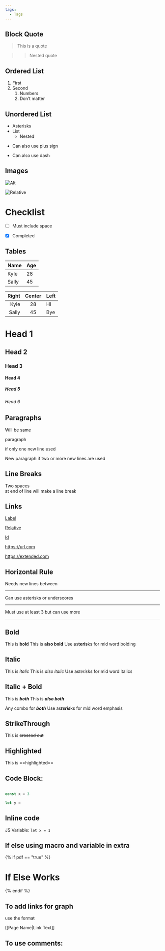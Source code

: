 ```yaml
---
tags:
  - Tags
---
```


## Block Quote
> This is a quote

>> Nested quote

## Ordered List

1. First
2.  Second
    1. Numbers
    1. Don’t matter

## Unordered List
* Asterisks
* List
    * Nested

+ Can also use plus sign
- Can also use dash

## Images
![Alt](https://a.com)

![Relative](/img.jpg)

# Checklist
- [ ] Must include space

- [x] Completed

## Tables

| Name | Age |
| ----- | --- |
| Kyle | 28 |
| Sally | 45 |


| Right | Center | Left |
| ----: | :----: | :--- |
| Kyle | 28 | Hi |
| Sally | 45 | Bye |

# Head 1

## Head 2

### Head 3

#### Head 4

##### Head 5

###### Head 6

## Paragraphs

Will be same

paragraph

if only one new line used


New paragraph if two or
more new lines are used

## Line Breaks
Two spaces  
at end of line will make
a line break

## Links

[Label](https://url.com)

[Relative](/other-page)

[Id](#my-id)

<https://url.com>

https://extended.com

## Horizontal Rule

Needs new lines between


---


Can use asterisks or
underscores


***


Must use at least 3 but
can use more


________

## Bold

This is **bold**
This is __also bold__
Use as**teris**ks for mid
word bolding

## Italic

This is *italic*
This is _also italic_
Use as*teris*ks for mid
word italics

## Italic + Bold

This is ***both***
This is ___also both___

Any combo for __*both*__
Use as***teris***ks for
mid word emphasis

## StrikeThrough

This is ~~crossed out~~

## Highlighted

This is ==highlighted==

## Code Block:

```js

const x = 3

let y =
```

## Inline code

JS Variable: `let x = 1`

## If else using macro and variable in extra

{% if pdf == "true" %}
# If Else Works
{% endif %}

## To add links for graph

use the format

[[Page Name|Link Text]]

## To use comments:

[//]: # "Comment"